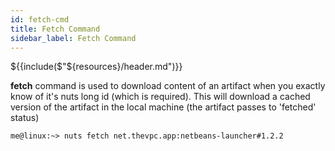 ```yaml
---
id: fetch-cmd
title: Fetch Command
sidebar_label: Fetch Command
---
```


${{include($"${resources}/header.md")}}

**fetch** command is used to download content of an artifact when you exactly know of it's nuts long id (which is required). This will download a cached version of the artifact in the local machine (the artifact passes to 'fetched' status)
```
me@linux:~> nuts fetch net.thevpc.app:netbeans-launcher#1.2.2
```



